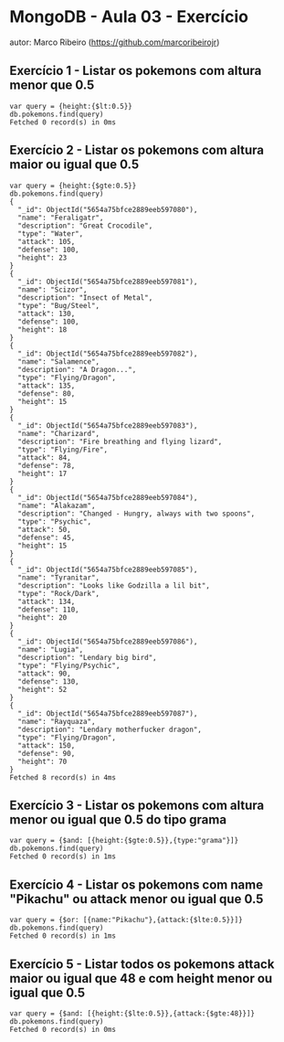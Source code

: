 # MongoDB - Aula 03 - Exercício
autor: Marco Ribeiro (https://github.com/marcoribeirojr)

## Exercício 1 - Listar os pokemons com altura menor que 0.5

```
var query = {height:{$lt:0.5}}
db.pokemons.find(query)
Fetched 0 record(s) in 0ms

```
## Exercício 2 - Listar os pokemons com altura maior ou igual que 0.5

```
var query = {height:{$gte:0.5}}
db.pokemons.find(query)
{
  "_id": ObjectId("5654a75bfce2889eeb597080"),
  "name": "Feraligatr",
  "description": "Great Crocodile",
  "type": "Water",
  "attack": 105,
  "defense": 100,
  "height": 23
}
{
  "_id": ObjectId("5654a75bfce2889eeb597081"),
  "name": "Scizor",
  "description": "Insect of Metal",
  "type": "Bug/Steel",
  "attack": 130,
  "defense": 100,
  "height": 18
}
{
  "_id": ObjectId("5654a75bfce2889eeb597082"),
  "name": "Salamence",
  "description": "A Dragon...",
  "type": "Flying/Dragon",
  "attack": 135,
  "defense": 80,
  "height": 15
}
{
  "_id": ObjectId("5654a75bfce2889eeb597083"),
  "name": "Charizard",
  "description": "Fire breathing and flying lizard",
  "type": "Flying/Fire",
  "attack": 84,
  "defense": 78,
  "height": 17
}
{
  "_id": ObjectId("5654a75bfce2889eeb597084"),
  "name": "Alakazam",
  "description": "Changed - Hungry, always with two spoons",
  "type": "Psychic",
  "attack": 50,
  "defense": 45,
  "height": 15
}
{
  "_id": ObjectId("5654a75bfce2889eeb597085"),
  "name": "Tyranitar",
  "description": "Looks like Godzilla a lil bit",
  "type": "Rock/Dark",
  "attack": 134,
  "defense": 110,
  "height": 20
}
{
  "_id": ObjectId("5654a75bfce2889eeb597086"),
  "name": "Lugia",
  "description": "Lendary big bird",
  "type": "Flying/Psychic",
  "attack": 90,
  "defense": 130,
  "height": 52
}
{
  "_id": ObjectId("5654a75bfce2889eeb597087"),
  "name": "Rayquaza",
  "description": "Lendary motherfucker dragon",
  "type": "Flying/Dragon",
  "attack": 150,
  "defense": 90,
  "height": 70
}
Fetched 8 record(s) in 4ms

```
## Exercício 3 - Listar os pokemons com altura menor ou igual que 0.5  do tipo grama
```
var query = {$and: [{height:{$gte:0.5}},{type:"grama"}]}
db.pokemons.find(query)
Fetched 0 record(s) in 1ms
```
## Exercício 4 - Listar os pokemons com name "Pikachu" ou attack menor ou igual que 0.5

```
var query = {$or: [{name:"Pikachu"},{attack:{$lte:0.5}}]}
db.pokemons.find(query)
Fetched 0 record(s) in 1ms

```
## Exercício 5 - Listar todos os pokemons attack maior ou igual que 48 e com height menor ou igual que 0.5

```
var query = {$and: [{height:{$lte:0.5}},{attack:{$gte:48}}]}
db.pokemons.find(query)
Fetched 0 record(s) in 0ms

```
